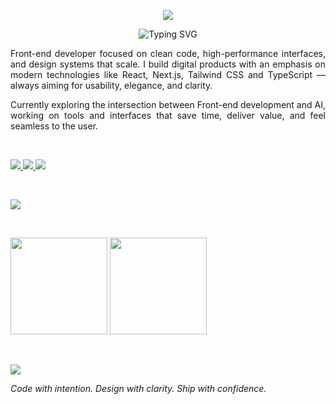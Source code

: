 
<p align="center">
  <img src="https://capsule-render.vercel.app/api?type=waving&color=1e1e1e&height=120&section=header&animation=fadeIn&fontAlign=40" />
</p>

<p align="center">
  <img src="https://readme-typing-svg.demolab.com?font=Fira+Code&weight=500&size=28&pause=1000&color=FFFFFF&center=true&vCenter=true&width=440&lines=Victor+Crepaldi+Gomes;Front-end+Developer;UI-Centric+Engineer" alt="Typing SVG" />
</p>
<p align="left" style="text-align: justify;">
Front-end developer focused on clean code, high-performance interfaces, and design systems that scale. I build digital products with an emphasis on modern technologies like React, Next.js, Tailwind CSS and TypeScript — always aiming for usability, elegance, and clarity.
</p>

<p align="left" style="text-align: justify;">
Currently exploring the intersection between Front-end development and AI, working on tools and interfaces that save time, deliver value, and feel seamless to the user.
</p>

<br/>

<p align="left">
  <a href="https://www.linkedin.com/in/victor-gomes-b067a3266/" target="_blank">
    <img src="https://img.shields.io/badge/LinkedIn-1e1e1e?style=flat-square&logo=linkedin&logoColor=white" />
  </a>
  <a href="mailto:victorcrepaldigomes@gmail.com">
    <img src="https://img.shields.io/badge/Gmail-1e1e1e?style=flat-square&logo=gmail&logoColor=white" />
  </a>
  <a href="https://github.com/VictorCrepaldiGomes" target="_blank">
    <img src="https://img.shields.io/badge/GitHub-1e1e1e?style=flat-square&logo=github&logoColor=white" />
  </a>
</p>

<br/>

<p align="left">
  <img src="https://skillicons.dev/icons?i=ts,react,nextjs,tailwind,styledcomponents,figma,git,github&theme=dark" />
</p>

<br/>

<p align="left">
  <img height="155" src="https://github-readme-stats.vercel.app/api?username=VictorCrepaldiGomes&show_icons=true&hide=issues&theme=graywhite&count_private=true&bg_color=1e1e1e&title_color=ffffff&text_color=cccccc&icon_color=ffffff" />
  <img height="155" src="https://github-readme-streak-stats.herokuapp.com?user=VictorCrepaldiGomes&theme=graywhite&background=1e1e1e&currStreakLabel=ffffff&currStreakNum=ffffff&ring=cccccc&fire=ffffff&sideNums=cccccc&sideLabels=cccccc" />
</p>

<br/>

<p align="left">
  <img src="https://komarev.com/ghpvc/?username=VictorCrepaldiGomes&style=flat-square&color=cccccc&label=Profile+Views" />
</p>

<p align="left" style="text-align: justify;">
<i>Code with intention. Design with clarity. Ship with confidence.</i>
</p>
